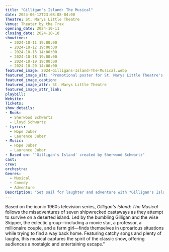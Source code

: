 ```yaml
---
title: "Gilligan's Island: The Musical"
date: 2024-06-12T23:08:08-04:00
Theatre: St. Marys Little Theatre
Venue: Theater by the Trax
opening_date: 2024-10-11
closing_date: 2024-10-18
showtimes:
  - 2024-10-11 19:00:00
  - 2024-10-12 19:00:00
  - 2024-10-13 14:00:00
  - 2024-10-18 19:00:00
  - 2024-10-19 19:00:00
  - 2024-10-20 14:00:00
featured_image: 2024-Gilligans-Island-The-Musical.webp
featured_image_alt: "Promotional poster for St. Marys Little Theatre's production of 'Gilligan's Island: The Musical.' The poster features lush tropical leaves in the background with a life preserver centering the text. The event dates, October 11-20, are highlighted at the bottom."
featured_image_caption: 
featured_image_attr: St. Marys Little Theatre
featured_image_attr_link: 
playbill:
Website: 
Tickets: 
show_details: 
- Book:
  - Sherwood Schwartz
  - Lloyd Schwartz
- Lyrics: 
  - Hope Juber
  - Laurence Juber
- Music: 
  - Hope Juber
  - Laurence Juber
- Based on: "'Gilligan's Island' created by Sherwood Schwartz"
cast:
crew:
orchestra:
Genres:
  - Musical
  - Comedy
  - Adventure
Description: "Set sail for laughter and adventure with *Gilligan's Island: The Musical*, a fun-filled stage adaptation of the beloved TV show that brings the castaways' hilarious antics to life."
---
```

Based on the iconic 1960s television series, *Gilligan's Island: The Musical* follows the misadventures of seven shipwrecked castaways as they attempt to survive on a deserted island. Led by the bumbling Gilligan and the wise Skipper, the eclectic group—including a movie star, a professor, a millionaire couple, and a farm girl—finds themselves in uproarious situations while trying to find a way back home. Featuring catchy songs and plenty of laughs, this musical captures the spirit of the classic show, offering audiences a nostalgic and entertaining escape."
